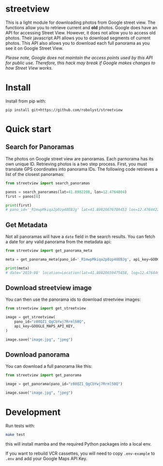 # streetview

This is a light module for downloading photos from Google street view. The
functions allow you to retrieve current and **old** photos. Google does have an
API for accessing Street View. However, it does not allow you to access old
photos. Their javascript API allows you to download segments of current photos.
This API also allows you to download each full panorama as you see it on Google
Street View.

*Please note, Google does not maintain the access points used by this API for
public use. Therefore, this hack may break if Google makes changes to how
Street View works.*

# Install

Install from pip with:

	pip install git+https://github.com/robolyst/streetview

# Quick start

## Search for Panoramas

The photos on Google street view are panoramas. Each parnorama has its own
unique ID. Retrieving photos is a two step process. First, you must translate GPS
coordinates into panorama IDs. The following code retrieves a list of
the closest panoramas:

```python
from streetview import search_panoramas

panos = search_panoramas(lat=41.8982208, lon=12.4764804)
first = panos[0]

print(first)
# pano_id='_R1mwpMkiqa2p0zp48EBJg' lat=41.89820676786453 lon=12.47644220919742 heading=0.8815613985061646 pitch=89.001953125 roll=0.1744659692049026 date='2019-08'
```

## Get Metadata

Not all panoramas will have a `date` field in the search results. You can fetch a date for any valid panorama from the metadata api:

```python
from streetview import get_panorama_meta

meta = get_panorama_meta(pano_id='_R1mwpMkiqa2p0zp48EBJg', api_key=GOOGLE_MAPS_API_KEY)

print(meta)
# date='2019-08' location=Location(lat=41.89820659475458, lng=12.47644649615282) pano_id='_R1mwpMkiqa2p0zp48EBJg'
```
## Download streetview image

You can then use the panorama ids to download streetview images:
```python
from streetview import get_streetview

image = get_streetview(
    pano_id="z80QZ1_QgCbYwj7RrmlS0Q",
    api_key=GOOGLE_MAPS_API_KEY,
)

image.save("image.jpg", "jpeg")
```

## Download panorama

You can download a full panorama like this:

```python
from streetview import get_panorama

image = get_panorama(pano_id="z80QZ1_QgCbYwj7RrmlS0Q")

image.save("image.jpg", "jpeg")
```

# Development

Run tests with:
```bash
make test
```
this will install mamba and the required Python packages into a local env.

If you want to rebuild VCR cassettes, you will need to copy `.env-example` to `.env` and add your Google Maps API Key.
